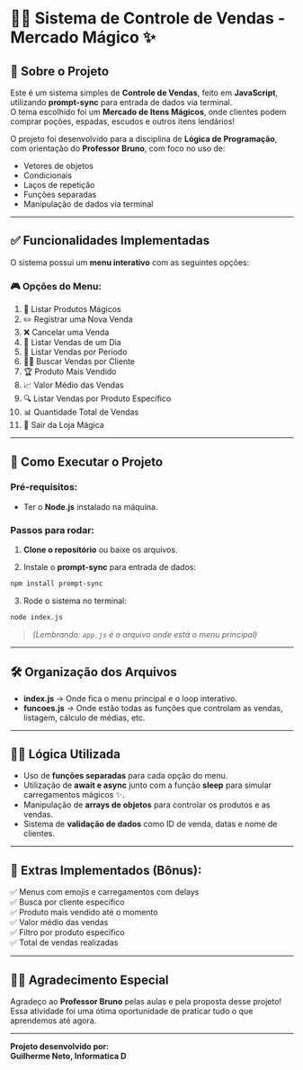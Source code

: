 
# 🧙‍♂️ Sistema de Controle de Vendas - Mercado Mágico ✨

## 🎯 Sobre o Projeto

Este é um sistema simples de **Controle de Vendas**, feito em **JavaScript**, utilizando **prompt-sync** para entrada de dados via terminal.  
O tema escolhido foi um **Mercado de Itens Mágicos**, onde clientes podem comprar poções, espadas, escudos e outros itens lendários!

O projeto foi desenvolvido para a disciplina de **Lógica de Programação**, com orientação do **Professor Bruno**, com foco no uso de:

- Vetores de objetos
- Condicionais
- Laços de repetição
- Funções separadas
- Manipulação de dados via terminal

---

## ✅ Funcionalidades Implementadas

O sistema possui um **menu interativo** com as seguintes opções:

### 🎮 Opções do Menu:

1. 📜 Listar Produtos Mágicos  
2. ✏️ Registrar uma Nova Venda  
3. ❌ Cancelar uma Venda  
4. 📅 Listar Vendas de um Dia  
5. 📆 Listar Vendas por Período  
6. 🧙‍♂️ Buscar Vendas por Cliente  
7. 🏆 Produto Mais Vendido  
8. 📈 Valor Médio das Vendas  
9. 🔍 Listar Vendas por Produto Específico  
10. 📊 Quantidade Total de Vendas  
0. 🚪 Sair da Loja Mágica  

---

## 📌 Como Executar o Projeto

### Pré-requisitos:

- Ter o **Node.js** instalado na máquina.

### Passos para rodar:

1. **Clone o repositório** ou baixe os arquivos.

2. Instale o **prompt-sync** para entrada de dados:

```bash
npm install prompt-sync
```

3. Rode o sistema no terminal:

```bash
node index.js
```

> *(Lembrando: `app.js` é o arquivo onde está o menu principal)*

---

## 🛠️ Organização dos Arquivos

- **index.js** → Onde fica o menu principal e o loop interativo.  
- **funcoes.js** → Onde estão todas as funções que controlam as vendas, listagem, cálculo de médias, etc.

---

## 🧑‍💻 Lógica Utilizada

- Uso de **funções separadas** para cada opção do menu.
- Utilização de **await e async** junto com a função **sleep** para simular carregamentos mágicos ✨.
- Manipulação de **arrays de objetos** para controlar os produtos e as vendas.
- Sistema de **validação de dados** como ID de venda, datas e nome de clientes.

---

## 🌟 Extras Implementados (Bônus):

✅ Menus com emojis e carregamentos com delays  
✅ Busca por cliente específico  
✅ Produto mais vendido até o momento  
✅ Valor médio das vendas  
✅ Filtro por produto específico  
✅ Total de vendas realizadas  

---

## 👨‍🏫 Agradecimento Especial

Agradeço ao **Professor Bruno** pelas aulas e pela proposta desse projeto!  
Essa atividade foi uma ótima oportunidade de praticar tudo o que aprendemos até agora.

---

**Projeto desenvolvido por:**  
**Guilherme Neto, Informatica D**
